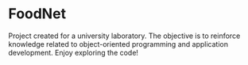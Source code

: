 # FoodNet
Project created for a university laboratory. The objective is to reinforce knowledge related to object-oriented programming and application development. Enjoy exploring the code!
